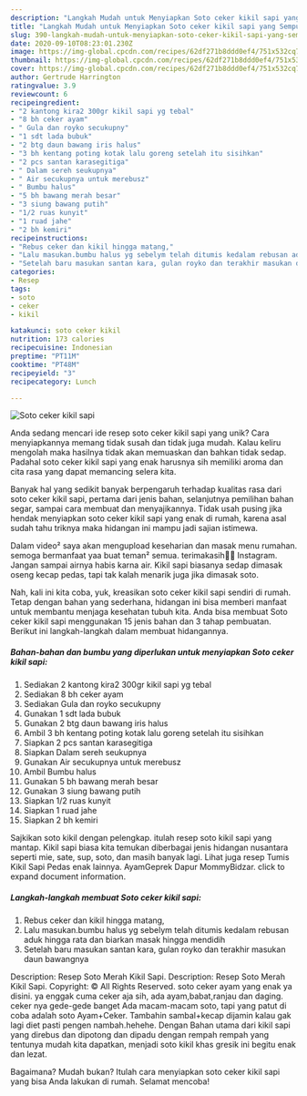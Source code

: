 ```yaml
---
description: "Langkah Mudah untuk Menyiapkan Soto ceker kikil sapi yang Sempurna"
title: "Langkah Mudah untuk Menyiapkan Soto ceker kikil sapi yang Sempurna"
slug: 390-langkah-mudah-untuk-menyiapkan-soto-ceker-kikil-sapi-yang-sempurna
date: 2020-09-10T08:23:01.230Z
image: https://img-global.cpcdn.com/recipes/62df271b8ddd0ef4/751x532cq70/soto-ceker-kikil-sapi-foto-resep-utama.jpg
thumbnail: https://img-global.cpcdn.com/recipes/62df271b8ddd0ef4/751x532cq70/soto-ceker-kikil-sapi-foto-resep-utama.jpg
cover: https://img-global.cpcdn.com/recipes/62df271b8ddd0ef4/751x532cq70/soto-ceker-kikil-sapi-foto-resep-utama.jpg
author: Gertrude Harrington
ratingvalue: 3.9
reviewcount: 6
recipeingredient:
- "2 kantong kira2 300gr kikil sapi yg tebal"
- "8 bh ceker ayam"
- " Gula dan royko secukupny"
- "1 sdt lada bubuk"
- "2 btg daun bawang iris halus"
- "3 bh kentang poting kotak lalu goreng setelah itu sisihkan"
- "2 pcs santan karasegitiga"
- " Dalam sereh seukupnya"
- " Air secukupnya untuk merebusz"
- " Bumbu halus"
- "5 bh bawang merah besar"
- "3 siung bawang putih"
- "1/2 ruas kunyit"
- "1 ruad jahe"
- "2 bh kemiri"
recipeinstructions:
- "Rebus ceker dan kikil hingga matang,"
- "Lalu masukan.bumbu halus yg sebelym telah ditumis kedalam rebusan aduk hingga rata dan biarkan masak hingga mendidih"
- "Setelah baru masukan santan kara, gulan royko dan terakhir masukan daun bawangnya"
categories:
- Resep
tags:
- soto
- ceker
- kikil

katakunci: soto ceker kikil 
nutrition: 173 calories
recipecuisine: Indonesian
preptime: "PT11M"
cooktime: "PT48M"
recipeyield: "3"
recipecategory: Lunch

---
```



![Soto ceker kikil sapi](https://img-global.cpcdn.com/recipes/62df271b8ddd0ef4/751x532cq70/soto-ceker-kikil-sapi-foto-resep-utama.jpg)

Anda sedang mencari ide resep soto ceker kikil sapi yang unik? Cara menyiapkannya memang tidak susah dan tidak juga mudah. Kalau keliru mengolah maka hasilnya tidak akan memuaskan dan bahkan tidak sedap. Padahal soto ceker kikil sapi yang enak harusnya sih memiliki aroma dan cita rasa yang dapat memancing selera kita.

Banyak hal yang sedikit banyak berpengaruh terhadap kualitas rasa dari soto ceker kikil sapi, pertama dari jenis bahan, selanjutnya pemilihan bahan segar, sampai cara membuat dan menyajikannya. Tidak usah pusing jika hendak menyiapkan soto ceker kikil sapi yang enak di rumah, karena asal sudah tahu triknya maka hidangan ini mampu jadi sajian istimewa.

Dalam video² saya akan mengupload keseharian dan masak menu rumahan. semoga bermanfaat yaa buat teman² semua. terimakasih🙏💐 Instagram. Jangan sampai airnya habis karna air. Kikil sapi biasanya sedap dimasak oseng kecap pedas, tapi tak kalah menarik juga jika dimasak soto.


Nah, kali ini kita coba, yuk, kreasikan soto ceker kikil sapi sendiri di rumah. Tetap dengan bahan yang sederhana, hidangan ini bisa memberi manfaat untuk membantu menjaga kesehatan tubuh kita. Anda bisa membuat Soto ceker kikil sapi menggunakan 15 jenis bahan dan 3 tahap pembuatan. Berikut ini langkah-langkah dalam membuat hidangannya.

<!--inarticleads1-->

##### Bahan-bahan dan bumbu yang diperlukan untuk menyiapkan Soto ceker kikil sapi:

1. Sediakan 2 kantong kira2 300gr kikil sapi yg tebal
1. Sediakan 8 bh ceker ayam
1. Sediakan  Gula dan royko secukupny
1. Gunakan 1 sdt lada bubuk
1. Gunakan 2 btg daun bawang iris halus
1. Ambil 3 bh kentang poting kotak lalu goreng setelah itu sisihkan
1. Siapkan 2 pcs santan karasegitiga
1. Siapkan  Dalam sereh seukupnya
1. Gunakan  Air secukupnya untuk merebusz
1. Ambil  Bumbu halus
1. Gunakan 5 bh bawang merah besar
1. Gunakan 3 siung bawang putih
1. Siapkan 1/2 ruas kunyit
1. Siapkan 1 ruad jahe
1. Siapkan 2 bh kemiri


Sajkikan soto kikil dengan pelengkap. itulah resep soto kikil sapi yang mantap. Kikil sapi biasa kita temukan diberbagai jenis hidangan nusantara seperti mie, sate, sup, soto, dan masih banyak lagi. Lihat juga resep Tumis Kikil Sapi Pedas enak lainnya. AyamGeprek Dapur MommyBidzar. click to expand document information. 

<!--inarticleads2-->

##### Langkah-langkah membuat Soto ceker kikil sapi:

1. Rebus ceker dan kikil hingga matang,
1. Lalu masukan.bumbu halus yg sebelym telah ditumis kedalam rebusan aduk hingga rata dan biarkan masak hingga mendidih
1. Setelah baru masukan santan kara, gulan royko dan terakhir masukan daun bawangnya


Description: Resep Soto Merah Kikil Sapi. Description: Resep Soto Merah Kikil Sapi. Copyright: © All Rights Reserved. soto ceker ayam yang enak ya disini. ya enggak cuma ceker aja sih, ada ayam,babat,ranjau dan daging. ceker nya gede-gede banget Ada macam-macam soto, tapi yang patut di coba adalah soto Ayam+Ceker. Tambahin sambal+kecap dijamin kalau gak lagi diet pasti pengen nambah.hehehe. Dengan Bahan utama dari kikil sapi yang direbus dan dipotong dan dipadu dengan rempah rempah yang tentunya mudah kita dapatkan, menjadi soto kikil khas gresik ini begitu enak dan lezat. 

Bagaimana? Mudah bukan? Itulah cara menyiapkan soto ceker kikil sapi yang bisa Anda lakukan di rumah. Selamat mencoba!
